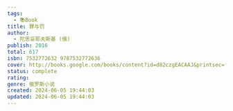 ```yaml
---
tags:
  - 📚Book
title: 罪与罚
author:
  - 陀思妥耶夫斯基 (俄)
publish: 2016
total: 617
isbn: 7532772632 9787532772636
cover: http://books.google.com/books/content?id=d82czgEACAAJ&printsec=frontcover&img=1&zoom=1&source=gbs_api
status: complete
rating: 
genre: 俄罗斯小说
created: 2024-06-05 19:44:03
updated: 2024-06-05 19:44:03
---
```

